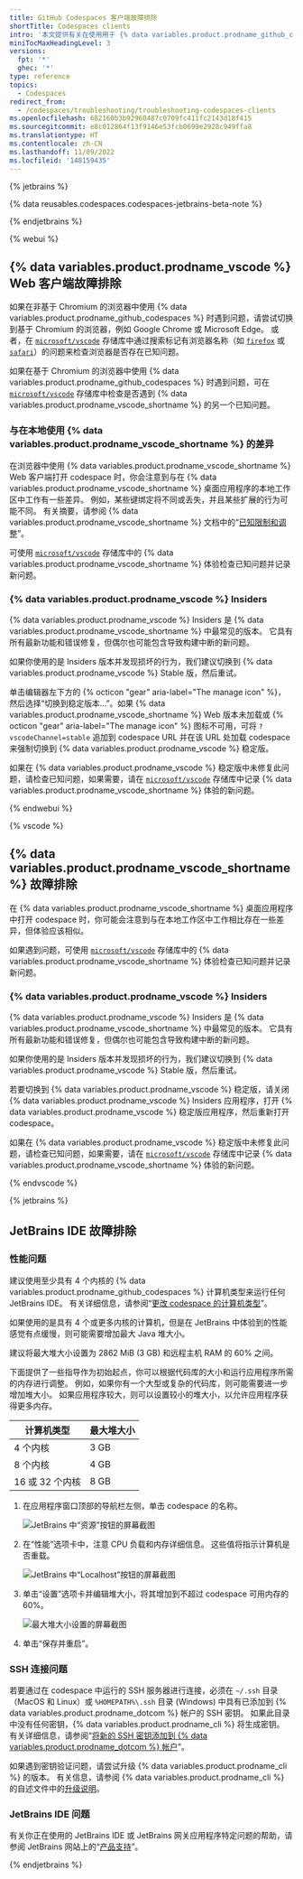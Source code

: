```yaml
---
title: GitHub Codespaces 客户端故障排除
shortTitle: Codespaces clients
intro: '本文提供有关在使用用于 {% data variables.product.prodname_github_codespaces %} 的客户端时可能遇到的问题的故障排除信息。'
miniTocMaxHeadingLevel: 3
versions:
  fpt: '*'
  ghec: '*'
type: reference
topics:
  - Codespaces
redirect_from:
  - /codespaces/troubleshooting/troubleshooting-codespaces-clients
ms.openlocfilehash: 682160b3b92960487c0709fc411fc2143d18f415
ms.sourcegitcommit: e8c012864f13f9146e53fcb0699e2928c949ffa8
ms.translationtype: HT
ms.contentlocale: zh-CN
ms.lasthandoff: 11/09/2022
ms.locfileid: '148159435'
---
```

{% jetbrains %}

{% data reusables.codespaces.codespaces-jetbrains-beta-note %}

{% endjetbrains %}

{% webui %}

## {% data variables.product.prodname_vscode %} Web 客户端故障排除

如果在非基于 Chromium 的浏览器中使用 {% data variables.product.prodname_github_codespaces %} 时遇到问题，请尝试切换到基于 Chromium 的浏览器，例如 Google Chrome 或 Microsoft Edge。 或者，在 [`microsoft/vscode`](https://github.com/microsoft/vscode/issues?q=is%3Aissue+is%3Aopen) 存储库中通过搜索标记有浏览器名称（如 [`firefox`](https://github.com/microsoft/vscode/issues?q=is%3Aissue+is%3Aopen+label%3Afirefox) 或 [`safari`](https://github.com/Microsoft/vscode/issues?q=is%3Aopen+is%3Aissue+label%3Asafari)）的问题来检查浏览器是否存在已知问题。

如果在基于 Chromium 的浏览器中使用 {% data variables.product.prodname_github_codespaces %} 时遇到问题，可在 [`microsoft/vscode`](https://github.com/microsoft/vscode/issues?q=is%3Aissue+is%3Aopen) 存储库中检查是否遇到 {% data variables.product.prodname_vscode_shortname %} 的另一个已知问题。

### 与在本地使用 {% data variables.product.prodname_vscode_shortname %} 的差异

在浏览器中使用 {% data variables.product.prodname_vscode_shortname %} Web 客户端打开 codespace 时，你会注意到与在 {% data variables.product.prodname_vscode_shortname %} 桌面应用程序的本地工作区中工作有一些差异。 例如，某些键绑定将不同或丢失，并且某些扩展的行为可能不同。 有关摘要，请参阅 {% data variables.product.prodname_vscode_shortname %} 文档中的“[已知限制和调整](https://code.visualstudio.com/docs/remote/codespaces#_known-limitations-and-adaptations)”。

可使用 [`microsoft/vscode`](https://github.com/microsoft/vscode/issues?q=is%3Aissue+is%3Aopen+codespaces) 存储库中的 {% data variables.product.prodname_vscode_shortname %} 体验检查已知问题并记录新问题。

### {% data variables.product.prodname_vscode %} Insiders

{% data variables.product.prodname_vscode %} Insiders 是 {% data variables.product.prodname_vscode_shortname %} 中最常见的版本。 它具有所有最新功能和错误修复，但偶尔也可能包含导致构建中断的新问题。

如果你使用的是 Insiders 版本并发现损坏的行为，我们建议切换到 {% data variables.product.prodname_vscode %} Stable 版，然后重试。

单击编辑器左下方的 {% octicon "gear" aria-label="The manage icon" %}，然后选择“切换到稳定版本…”。如果 {% data variables.product.prodname_vscode_shortname %} Web 版本未加载或 {% octicon "gear" aria-label="The manage icon" %} 图标不可用，可将 `?vscodeChannel=stable` 追加到 codespace URL 并在该 URL 处加载 codespace 来强制切换到 {% data variables.product.prodname_vscode %} 稳定版。

如果在 {% data variables.product.prodname_vscode %} 稳定版中未修复此问题，请检查已知问题，如果需要，请在 [`microsoft/vscode`](https://github.com/microsoft/vscode/issues?q=is%3Aissue+is%3Aopen+codespaces) 存储库中记录 {% data variables.product.prodname_vscode_shortname %} 体验的新问题。

{% endwebui %}

{% vscode %}

## {% data variables.product.prodname_vscode_shortname %} 故障排除

在 {% data variables.product.prodname_vscode_shortname %} 桌面应用程序中打开 codespace 时，你可能会注意到与在本地工作区中工作相比存在一些差异，但体验应该相似。 

如果遇到问题，可使用 [`microsoft/vscode`](https://github.com/microsoft/vscode/issues?q=is%3Aissue+is%3Aopen+codespaces) 存储库中的 {% data variables.product.prodname_vscode_shortname %} 体验检查已知问题并记录新问题。

### {% data variables.product.prodname_vscode %} Insiders

{% data variables.product.prodname_vscode %} Insiders 是 {% data variables.product.prodname_vscode_shortname %} 中最常见的版本。 它具有所有最新功能和错误修复，但偶尔也可能包含导致构建中断的新问题。

如果你使用的是 Insiders 版本并发现损坏的行为，我们建议切换到 {% data variables.product.prodname_vscode %} Stable 版，然后重试。

若要切换到 {% data variables.product.prodname_vscode %} 稳定版，请关闭 {% data variables.product.prodname_vscode %} Insiders 应用程序，打开 {% data variables.product.prodname_vscode %} 稳定版应用程序，然后重新打开 codespace。

如果在 {% data variables.product.prodname_vscode %} 稳定版中未修复此问题，请检查已知问题，如果需要，请在 [`microsoft/vscode`](https://github.com/microsoft/vscode/issues?q=is%3Aissue+is%3Aopen+codespaces) 存储库中记录 {% data variables.product.prodname_vscode_shortname %} 体验的新问题。

{% endvscode %}

{% jetbrains %}

## JetBrains IDE 故障排除

### 性能问题

建议使用至少具有 4 个内核的 {% data variables.product.prodname_github_codespaces %} 计算机类型来运行任何 JetBrains IDE。 有关详细信息，请参阅“[更改 codespace 的计算机类型](/codespaces/customizing-your-codespace/changing-the-machine-type-for-your-codespace)”。

如果使用的是具有 4 个或更多内核的计算机，但是在 JetBrains 中体验到的性能感觉有点缓慢，则可能需要增加最大 Java 堆大小。 

建议将最大堆大小设置为 2862 MiB (3 GB) 和远程主机 RAM 的 60% 之间。

下面提供了一些指导作为初始起点，你可以根据代码库的大小和运行应用程序所需的内存进行调整。 例如，如果你有一个大型或复杂的代码库，则可能需要进一步增加堆大小。 如果应用程序较大，则可以设置较小的堆大小，以允许应用程序获得更多内存。

| 计算机类型   | 最大堆大小 |
| -------------- | ----------------- |
| 4 个内核         | 3 GB              |
| 8 个内核         | 4 GB              |
| 16 或 32 个内核 | 8 GB              |

1. 在应用程序窗口顶部的导航栏左侧，单击 codespace 的名称。

   ![JetBrains 中“资源”按钮的屏幕截图](/assets/images/help/codespaces/jetbrains-resources-button.png)

1. 在“性能”选项卡中，注意 CPU 负载和内存详细信息。 这些值将指示计算机是否重载。
 
   ![JetBrains 中“Localhost”按钮的屏幕截图](/assets/images/help/codespaces/jetbrains-performance.png)

1. 单击“设置”选项卡并编辑堆大小，将其增加到不超过 codespace 可用内存的 60%。

   ![最大堆大小设置的屏幕截图](/assets/images/help/codespaces/jetbrains-heap-setting.png)

1. 单击“保存并重启”。

### SSH 连接问题

若要通过在 codespace 中运行的 SSH 服务器进行连接，必须在 `~/.ssh` 目录（MacOS 和 Linux）或 `%HOMEPATH%\.ssh` 目录 (Windows) 中具有已添加到 {% data variables.product.prodname_dotcom %} 帐户的 SSH 密钥。 如果此目录中没有任何密钥，{% data variables.product.prodname_cli %} 将生成密钥。 有关详细信息，请参阅“[将新的 SSH 密钥添加到 {% data variables.product.prodname_dotcom %} 帐户](/authentication/connecting-to-github-with-ssh/adding-a-new-ssh-key-to-your-github-account?platform=windows&tool=webui)”。

如果遇到密钥验证问题，请尝试升级 {% data variables.product.prodname_cli %} 的版本。 有关信息，请参阅 {% data variables.product.prodname_cli %} 的自述文件中的[升级说明](https://github.com/cli/cli#installation)。

### JetBrains IDE 问题

有关你正在使用的 JetBrains IDE 或 JetBrains 网关应用程序特定问题的帮助，请参阅 JetBrains 网站上的“[产品支持](https://www.jetbrains.com/support/)”。

{% endjetbrains %}


